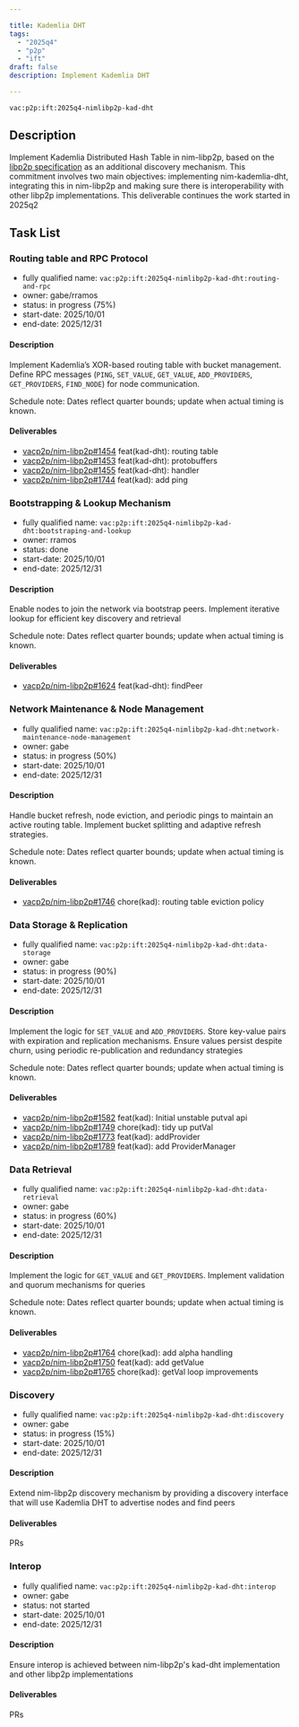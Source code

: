 ```yaml
---

title: Kademlia DHT
tags:
  - "2025q4"
  - "p2p"
  - "ift"
draft: false
description: Implement Kademlia DHT

---
```


`vac:p2p:ift:2025q4-nimlibp2p-kad-dht`

## Description

Implement Kademlia Distributed Hash Table in nim-libp2p, based on the [libp2p specification](https://github.com/libp2p/specs/blob/master/kad-dht/) as an additional discovery mechanism.
This commitment involves two main objectives: implementing nim-kademlia-dht, integrating this in nim-libp2p and making sure there is interoperability with other libp2p implementations.
This deliverable continues the work started in 2025q2

## Task List

### Routing table and RPC Protocol

* fully qualified name: `vac:p2p:ift:2025q4-nimlibp2p-kad-dht:routing-and-rpc`
* owner: gabe/rramos
* status: in progress (75%)
* start-date: 2025/10/01
* end-date: 2025/12/31

#### Description
Implement Kademlia’s XOR-based routing table with bucket management. Define RPC messages (`PING`, `SET_VALUE`, `GET_VALUE`, `ADD_PROVIDERS`, `GET_PROVIDERS`, `FIND_NODE`) for node communication.

Schedule note: Dates reflect quarter bounds; update when actual timing is known.
#### Deliverables
- [vacp2p/nim-libp2p#1454](https://github.com/vacp2p/nim-libp2p/pull/1454) feat(kad-dht): routing table
- [vacp2p/nim-libp2p#1453](https://github.com/vacp2p/nim-libp2p/pull/1453) feat(kad-dht): protobuffers
- [vacp2p/nim-libp2p#1455](https://github.com/vacp2p/nim-libp2p/pull/1455) feat(kad-dht): handler
- [vacp2p/nim-libp2p#1744](https://github.com/vacp2p/nim-libp2p/pull/1744) feat(kad): add ping

### Bootstrapping & Lookup Mechanism

* fully qualified name: `vac:p2p:ift:2025q4-nimlibp2p-kad-dht:bootstraping-and-lookup`
* owner: rramos
* status: done
* start-date: 2025/10/01
* end-date: 2025/12/31

#### Description
Enable nodes to join the network via bootstrap peers. Implement iterative lookup for efficient key
discovery and retrieval 

Schedule note: Dates reflect quarter bounds; update when actual timing is known.
#### Deliverables
- [vacp2p/nim-libp2p#1624](https://github.com/vacp2p/nim-libp2p/pull/1624) feat(kad-dht): findPeer


### Network Maintenance & Node Management

* fully qualified name: `vac:p2p:ift:2025q4-nimlibp2p-kad-dht:network-maintenance-node-management`
* owner: gabe
* status: in progress (50%)
* start-date: 2025/10/01
* end-date: 2025/12/31

#### Description
Handle bucket refresh, node eviction, and periodic pings to maintain an active routing table. 
Implement bucket splitting and adaptive refresh strategies.

Schedule note: Dates reflect quarter bounds; update when actual timing is known.
#### Deliverables
- [vacp2p/nim-libp2p#1746](https://github.com/vacp2p/nim-libp2p/pull/1746) chore(kad): routing table eviction policy


### Data Storage & Replication

* fully qualified name: `vac:p2p:ift:2025q4-nimlibp2p-kad-dht:data-storage`
* owner: gabe
* status: in progress (90%)
* start-date: 2025/10/01
* end-date: 2025/12/31

#### Description
Implement the logic for `SET_VALUE` and `ADD_PROVIDERS`. Store key-value pairs with expiration and replication mechanisms. 
Ensure values persist despite churn, using periodic re-publication and redundancy strategies

Schedule note: Dates reflect quarter bounds; update when actual timing is known.
#### Deliverables
- [vacp2p/nim-libp2p#1582](https://github.com/vacp2p/nim-libp2p/pull/1582) feat(kad): Initial unstable putval api
- [vacp2p/nim-libp2p#1749](https://github.com/vacp2p/nim-libp2p/pull/1749) chore(kad): tidy up putVal 
- [vacp2p/nim-libp2p#1773](https://github.com/vacp2p/nim-libp2p/pull/1773) feat(kad): addProvider
- [vacp2p/nim-libp2p#1789](https://github.com/vacp2p/nim-libp2p/pull/1789) feat(kad): add ProviderManager


### Data Retrieval

* fully qualified name: `vac:p2p:ift:2025q4-nimlibp2p-kad-dht:data-retrieval`
* owner: gabe
* status: in progress (60%)
* start-date: 2025/10/01
* end-date: 2025/12/31

#### Description
Implement the logic for `GET_VALUE` and `GET_PROVIDERS`. Implement validation and quorum mechanisms for queries

Schedule note: Dates reflect quarter bounds; update when actual timing is known.
#### Deliverables
- [vacp2p/nim-libp2p#1764](https://github.com/vacp2p/nim-libp2p/pull/1764) chore(kad): add alpha handling
- [vacp2p/nim-libp2p#1750](https://github.com/vacp2p/nim-libp2p/pull/1750) feat(kad): add getValue
- [vacp2p/nim-libp2p#1765](https://github.com/vacp2p/nim-libp2p/pull/1765) chore(kad): getVal loop improvements


### Discovery
* fully qualified name: `vac:p2p:ift:2025q4-nimlibp2p-kad-dht:discovery`
* owner: gabe
* status: in progress (15%)
* start-date: 2025/10/01
* end-date: 2025/12/31

#### Description
Extend nim-libp2p discovery mechanism by providing a discovery interface that will use Kademlia DHT to advertise nodes and find peers

#### Deliverables
PRs


### Interop
* fully qualified name: `vac:p2p:ift:2025q4-nimlibp2p-kad-dht:interop`
* owner: gabe
* status: not started
* start-date: 2025/10/01
* end-date: 2025/12/31

#### Description
Ensure interop is achieved between nim-libp2p's kad-dht implementation and other libp2p implementations

#### Deliverables
PRs

